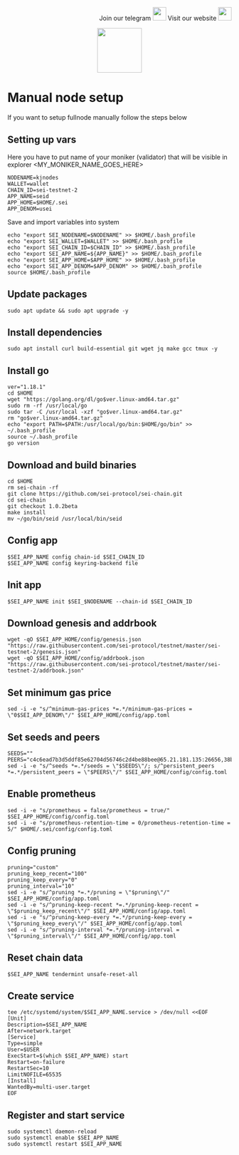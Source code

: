 <p style="font-size:14px" align="right">
Join our telegram <a href="https://t.me/kjnotes" target="_blank"><img src="https://user-images.githubusercontent.com/50621007/168689534-796f181e-3e4c-43a5-8183-9888fc92cfa7.png" width="30"/></a>
Visit our website <a href="https://kjnodes.com/" target="_blank"><img src="https://user-images.githubusercontent.com/50621007/168689709-7e537ca6-b6b8-4adc-9bd0-186ea4ea4aed.png" width="30"/></a>
</p>

<p align="center">
  <img height="100" height="auto" src="https://user-images.githubusercontent.com/50621007/169664551-39020c2e-fa95-483b-916b-c52ce4cb907c.png">
</p>

# Manual node setup
If you want to setup fullnode manually follow the steps below

## Setting up vars
Here you have to put name of your moniker (validator) that will be visible in explorer
<MY_MONIKER_NAME_GOES_HERE>
```
NODENAME=kjnodes
WALLET=wallet
CHAIN_ID=sei-testnet-2
APP_NAME=seid
APP_HOME=$HOME/.sei
APP_DENOM=usei
```

Save and import variables into system
```
echo "export SEI_NODENAME=$NODENAME" >> $HOME/.bash_profile
echo "export SEI_WALLET=$WALLET" >> $HOME/.bash_profile
echo "export SEI_CHAIN_ID=$CHAIN_ID" >> $HOME/.bash_profile
echo "export SEI_APP_NAME=${APP_NAME}" >> $HOME/.bash_profile
echo "export SEI_APP_HOME=$APP_HOME" >> $HOME/.bash_profile
echo "export SEI_APP_DENOM=$APP_DENOM" >> $HOME/.bash_profile
source $HOME/.bash_profile
```

## Update packages
```
sudo apt update && sudo apt upgrade -y
```

## Install dependencies
```
sudo apt install curl build-essential git wget jq make gcc tmux -y
```

## Install go
```
ver="1.18.1"
cd $HOME
wget "https://golang.org/dl/go$ver.linux-amd64.tar.gz"
sudo rm -rf /usr/local/go
sudo tar -C /usr/local -xzf "go$ver.linux-amd64.tar.gz"
rm "go$ver.linux-amd64.tar.gz"
echo "export PATH=$PATH:/usr/local/go/bin:$HOME/go/bin" >> ~/.bash_profile
source ~/.bash_profile
go version
```

## Download and build binaries
```
cd $HOME
rm sei-chain -rf
git clone https://github.com/sei-protocol/sei-chain.git
cd sei-chain
git checkout 1.0.2beta
make install 
mv ~/go/bin/seid /usr/local/bin/seid
```

## Config app
```
$SEI_APP_NAME config chain-id $SEI_CHAIN_ID
$SEI_APP_NAME config keyring-backend file
```

## Init app
```
$SEI_APP_NAME init $SEI_$NODENAME --chain-id $SEI_CHAIN_ID
```

## Download genesis and addrbook
```
wget -qO $SEI_APP_HOME/config/genesis.json "https://raw.githubusercontent.com/sei-protocol/testnet/master/sei-testnet-2/genesis.json"
wget -qO $SEI_APP_HOME/config/addrbook.json "https://raw.githubusercontent.com/sei-protocol/testnet/master/sei-testnet-2/addrbook.json"
```

## Set minimum gas price
```
sed -i -e "s/^minimum-gas-prices *=.*/minimum-gas-prices = \"0$SEI_APP_DENOM\"/" $SEI_APP_HOME/config/app.toml
```

## Set seeds and peers
```
SEEDS=""
PEERS="c4c6ead7b3d5ddf85e62704d56746c2d4be88bee@65.21.181.135:26656,38b4d78c7d6582fb170f6c19330a7e37e6964212@194.163.189.114:46656,5b5ec09067a5fcaccf75f19b45ab29ce07e0167c@18.118.159.154:26656,b20fa6b0a283e153c446fd58dd1e1ae56b09a65d@159.69.110.238:26656,613f6f5a67c4f0625599ca74b98b7d722f908262@159.65.195.25:36376,1c384cbe9421957813f49865bb8db8c190a90415@139.59.38.171:36376,8b5d1f7d5422e373b00c129ccda14556b69e2a61@167.235.21.137:26656,8c4ec366b5ebd182ffe463e3e1a3a6a345d7d1eb@80.82.215.233:26656,214d45c890cccc09ee725bd101a60dcd690cd554@49.12.215.72:26676,d87dcc1d6b5517b4da9a1ca48717a68ee3bd1d6a@89.163.215.204:26656,fed3ec8e12ddde3fc8e90efc1746e55d10a623f0@65.109.11.114:26656"
sed -i -e "s/^seeds *=.*/seeds = \"$SEEDS\"/; s/^persistent_peers *=.*/persistent_peers = \"$PEERS\"/" $SEI_APP_HOME/config/config.toml
```

## Enable prometheus
```
sed -i -e "s/prometheus = false/prometheus = true/" $SEI_APP_HOME/config/config.toml
sed -i -e "s/prometheus-retention-time = 0/prometheus-retention-time = 5/" $HOME/.sei/config/config.toml
```

## Config pruning
```
pruning="custom"
pruning_keep_recent="100"
pruning_keep_every="0"
pruning_interval="10"
sed -i -e "s/^pruning *=.*/pruning = \"$pruning\"/" $SEI_APP_HOME/config/app.toml
sed -i -e "s/^pruning-keep-recent *=.*/pruning-keep-recent = \"$pruning_keep_recent\"/" $SEI_APP_HOME/config/app.toml
sed -i -e "s/^pruning-keep-every *=.*/pruning-keep-every = \"$pruning_keep_every\"/" $SEI_APP_HOME/config/app.toml
sed -i -e "s/^pruning-interval *=.*/pruning-interval = \"$pruning_interval\"/" $SEI_APP_HOME/config/app.toml
```

## Reset chain data
```
$SEI_APP_NAME tendermint unsafe-reset-all
```

## Create service
```
tee /etc/systemd/system/$SEI_APP_NAME.service > /dev/null <<EOF
[Unit]
Description=$SEI_APP_NAME
After=network.target
[Service]
Type=simple
User=$USER
ExecStart=$(which $SEI_APP_NAME) start
Restart=on-failure
RestartSec=10
LimitNOFILE=65535
[Install]
WantedBy=multi-user.target
EOF
```

## Register and start service
```
sudo systemctl daemon-reload
sudo systemctl enable $SEI_APP_NAME
sudo systemctl restart $SEI_APP_NAME
```
